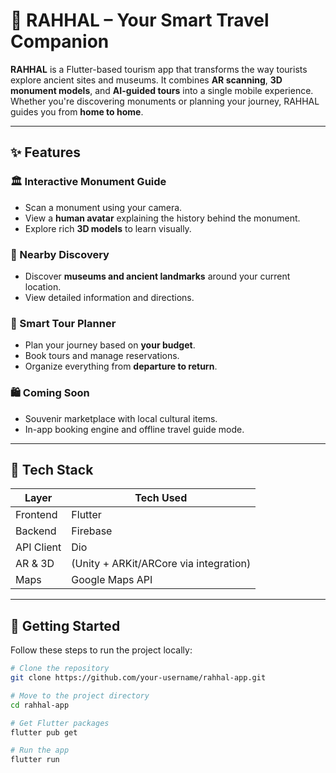 # 🧭 RAHHAL – Your Smart Travel Companion

**RAHHAL** is a Flutter-based tourism app that transforms the way tourists explore ancient sites and museums. It combines **AR scanning**, **3D monument models**, and **AI-guided tours** into a single mobile experience. Whether you're discovering monuments or planning your journey, RAHHAL guides you from **home to home**.

---

## ✨ Features

### 🏛️ Interactive Monument Guide
- Scan a monument using your camera.
- View a **human avatar** explaining the history behind the monument.
- Explore rich **3D models** to learn visually.

### 📍 Nearby Discovery
- Discover **museums and ancient landmarks** around your current location.
- View detailed information and directions.

### 🧳 Smart Tour Planner
- Plan your journey based on **your budget**.
- Book tours and manage reservations.
- Organize everything from **departure to return**.

### 🛍️ Coming Soon
- Souvenir marketplace with local cultural items.
- In-app booking engine and offline travel guide mode.

---

## 📱 Tech Stack

| Layer       | Tech Used                   |
|-------------|-----------------------------|
| Frontend    | Flutter                     |
| Backend     | Firebase                    |
| API Client  | Dio                         |
| AR & 3D     | (Unity + ARKit/ARCore via integration) |
| Maps        | Google Maps API             |

---

## 🚀 Getting Started

Follow these steps to run the project locally:

```bash
# Clone the repository
git clone https://github.com/your-username/rahhal-app.git

# Move to the project directory
cd rahhal-app

# Get Flutter packages
flutter pub get

# Run the app
flutter run

